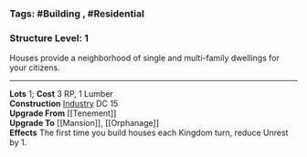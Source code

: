 ### Tags: #Building , #Residential 
### Structure Level: 1

Houses provide a neighborhood of single and multi-family dwellings for your citizens.

---

**Lots** 1; **Cost** 3 RP, 1 Lumber  
**Construction** [Industry](https://2e.aonprd.com/Skills.aspx?ID=25) DC 15  
**Upgrade From** [[Tenement]]  
**Upgrade To** [[Mansion]], [[Orphanage]]  
**Effects** The first time you build houses each Kingdom turn, reduce Unrest by 1.